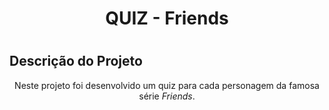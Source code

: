 <h1 align="center"> QUIZ - Friends <h1>
  
## Descrição do Projeto
<p align="center">Neste projeto foi desenvolvido um quiz para cada personagem da famosa série <i>Friends</i>.</p>
  
